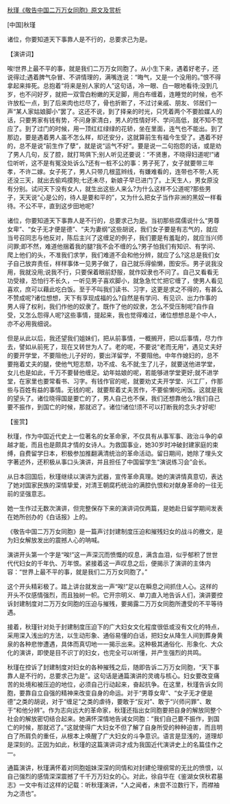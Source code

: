 [秋瑾《敬告中国二万万女同胞》原文及赏析](https://www.vrrw.net/wx/14780.html)

[中国]秋瑾

诸位，你要知道天下事靠人是不行的，总要求己为是。

【演讲词】

唉!世界上最不平的事，就是我们二万万女同胞了。从小生下来，遇着好老子，还说得过;遇着脾气杂冒、不讲情理的，满嘴连说：“晦气，又是一个没用的。”恨不得拿起来摔死。总抱着“将来是别人家的人”这句话，冷一眼、白一眼地看待;没到几岁，也不问好歹，就把一双雪白粉嫩的天足脚，用白布缠着，连睡觉的时候，也不许放松一点，到了后来肉也烂尽了，骨也折断了，不过讨亲戚、朋友、邻居们一声“某人家姑娘脚小”罢了。这还不说，到了择亲的时光，只凭着两个不要脸媒人的话，只要男家有钱有势，不问身家清白，男人的性情好坏、学问高低，就不知不觉应了。到了过门的时候，用一顶红红绿绿的花轿，坐在里面，连气也不能出。到了那边，要是遇着男人虽不怎么样，却还安分，这就算前生有福今生受了。遇着不好的，总不是说“前生作了孽”，就是说“运气不好”。要是说一二句抱怨的话，或是劝了男人几句，反了腔，就打骂俱下;别人听见还要说：“不贤惠，不晓得妇道呢!”诸位听听，这不是有冤没处诉么?还有一桩不公的事：男子死了，女子就要带三年孝，不许二嫁。女子死了，男人只带几根蓝辫线，有嫌难看的，连带也不带;人死还没三天，就出去偷鸡摸狗;七还未尽，新娘子早已进门了。上天生人，男女原没有分别。试问天下没有女人，就生出这些人来么?为什么这样不公道呢?那些男子，天天说“心是公的，待人是要和平的”，又为什么把女子当作非洲的黑奴一样看待。不公不平，直到这步田地呢?

诸位，你要知道天下事靠人是不行的，总要求己为是。当初那些腐儒说什么“男尊女卑”、“女子无才便是德”、“夫为妻纲”这些胡说，我们女子要是有志气的，就应当号召同志与他反对，陈后主兴了这缠足的例子，我们要是有羞耻的，就应当兴师问罪;即不然，难道他捆着我的腿?我不会不缠的么?男子怕我们有知识、有学问、爬上他们的头，不准我们求学，我们难道不会和他分辨，就应了么?这总是我们女子自己放弃责任，样样事体一见男子做了，自己就乐得偷懒，图安乐。男子说我没用，我就没用;说我不行，只要保着眼前舒服，就作奴隶也不问了。自己又看看无功受禄，恐怕行不长久，一听见男子喜欢脚小，就急急忙忙把它缠了，使男人看见喜欢，庶可以藉此吃白饭。至于不叫我们读书、习字，这更是求之不得的，有甚么不赞成呢?诸位想想，天下有享现成福的么?自然是有学问、有见识、出力作事的男人得了权利，我们作他的奴隶了。既作了他的奴隶，怎么不受压制呢?自作自受，又怎么怨得人呢?这些事情，提起来，我也觉得难过，诸位想想总是个中人，亦不必用我细说。

但是从此以后，我还望我们姐妹们，把从前事情，一概搁开，把以后事情，尽力作去，譬如从前死了，现在又转世为人了。老的呢，不要说“老而无用”，遇见丈夫好的要开学堂，不要阻他;儿子好的，要出洋留学，不要阻他。中年作媳妇的，总不要拖着丈夫的腿，使他气短志颓，功不成、名不就;生了儿子，就要送他进学堂，女儿也是如此，千万不要替他缠足。幼年姑娘的呢，若能够进学堂更好;就不进学堂，在家里也要常看书、习字。有钱作官的呢，就要劝丈夫开学堂、兴工厂，作那些与百姓有益的事情。无钱的呢，就要帮着丈夫苦作，不要偷懒吃闲饭。这就是我的望头了。诸位晓得国是要亡的了，男人自己也不保，我们还想靠他么?我们自己要不振作，到国亡的时候，那就迟了。诸位!诸位!须不可以打断我的念头才好呢!



【鉴赏】

秋瑾，作为中国近代史上一位著名的女革命家，不仅具有从事军事、政治斗争的卓越才能，而且也是颇具才情的女诗人。为救国事业，她30岁时冲破封建家庭的束缚，自费留学日本，积极参加推翻满清统治的革命活动。留日期间，她除了埋头文字著述外，还积极从事口头演讲，并且担任了中国留学生“演说练习会”会长。

从日本回国后，秋瑾继续以演讲为武器，宣传革命真理。她的演讲情真意切，表达了她对国家民族的深情挚爱，对清王朝腐朽统治的满腔仇恨和对献身革命的一往无前的坚强意志。

她一生作过无数次演讲，但完整保存下来的演讲词仅两篇，是她赴日留学期间发表在她所创办的《白话报》上的。

《敬告中国二万万女同胞》是一篇声讨封建制度压迫和摧残妇女的战斗的檄文，是为妇女解放发出的震撼人心的呐喊。

演讲开头第一个字是“唉!”这一声深沉而愤慨的叹息，满含血泪，似乎郁积了世世代代妇女的千年仇、万年恨。紧接着这一声叹息之后，便揭示了演讲的主体内容：“世界上最不平的事，就是我们二万万女同胞了。”

这个开头精彩极了。踏上讲台就发出一声“唉!”足以在瞬息之间抓住人心。这样的开头不仅感情强烈，而且独树一帜。它开宗明义、单刀直入地告诉人们，演讲要控诉封建制度对二万万女同胞的压迫与摧残，要揭露二万万女同胞所遭受的不平等待遇。

接着，秋瑾针对处于封建制度压迫下的广大妇女文化程度很低或没有文化的特点，采用深入浅出的方法，以生动形象、通俗易懂的白话，把妇女从降生人间到葬身黄泉的各种悲惨遭遇，具体而真切地一一揭示出来。这种极其通俗化、形象化、大众化的演讲，即使是目不识丁的妇女，也完全可以听懂，并产生强烈的共鸣。

秋瑾在控诉了封建制度对妇女的各种摧残之后，随即告诉二万万女同胞，“天下事靠人是不行的，总要求己为是”。这句话是通篇演讲的灵魂与核心。妇女要改变痛苦的处境和被压迫的地位，必须自己行动起来，奋起抗争。在这里，秋瑾告诉女同胞，要靠自立自强的精神来改变自身的命运。对于“男尊女卑”、“女子无才便是德”之类的胡说，对于“缠足”之类的虐待，要敢于“反对”、敢于“兴师问罪”、敢于“和他分辨”。作为志向远大的革命家，秋瑾还指出女同胞要把自身的解放同整个社会的解放密切结合起来。她满怀深情地告诫女同胞：“我们自己要不振作，到国亡的时候，那就迟了。”这就使得广大妇女不但了解了自身所受的种种迫害，而且明白了所肩负的重任，从根本上唤醒了广大妇女的斗争意识。语言是显浅的，道理却是深刻的。正因为如此，秋瑾的这篇演讲词才成为我国近代演讲史上的名篇佳作之一。

通篇演讲，秋瑾满怀着对同胞姐妹深深的同情和对封建伦理纲常的无比的愤恨，以自己强烈的感情深深震撼了千千万万妇女的心。对此，徐自华在《鉴湖女侠秋君墓志》一文中有过这样的记载：听秋瑾演讲，“人之闻者，未尝不泣数行下，而襟袖为之渍也”。

